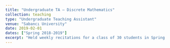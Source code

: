 ```yaml
---
title: "Undergraduate TA – Discrete Mathematics"
collection: teaching
type: "Undergraduate Teaching Assistant"
venue: "Sabancı University"
date: 2019-02-01
dates: ["Spring 2018-2019"]
excerpt: "Held weekly recitations for a class of 30 students in Spring 2018–2019."
---
```

